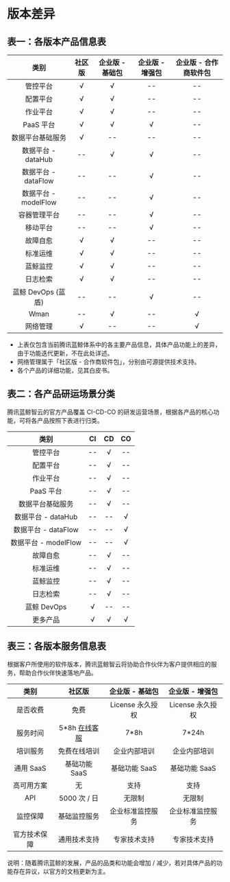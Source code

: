 # 版本差异
## 表一：各版本产品信息表

|       类别       | 社区版 | 企业版 - 基础包 | 企业版 - 增强包 | 企业版 - 合作商软件包 |
|:---------------:|:------:|:----------------:|:---------------:|:----------------:|
|        管控平台  |   √    |         √       |        --      |      --            |
|        配置平台  |   √    |         √       |        --      |        --          |
|        作业平台  |   √    |         √       |        --      |        --          |
|        PaaS 平台  |   √    |         √       |         √      |    --|
|   数据平台基础服务 |   √     |       --     |  --   |    --    |
|   数据平台 - dataHub|   --    |         √       |         √      |        --          |
| 数据平台 - dataFlow|   --   |        --       |         √      |        --         |
| 数据平台 - modelFlow|   --   |        --       |         √      |        --         |
|     容器管理平台 |   --   |        --       |         √      |        --         |
|      移动平台    |   --   |        --       |         √      |        --         |
|      故障自愈    |   √    |         √       |        --      |        --         |
|      标准运维    |   √    |         √       |        --      |        --         |
|      蓝鲸监控    |   √    |         √       |        --      |        --         |
|      日志检索    |   √    |         √       |        --      |        --         |
|      蓝鲸 DevOps (蓝盾)   |   --    |         --       |         √     |        --         |
|        Wman     |   --    |       √       |        --      |         √         |
|      网络管理    |   √    |        --       |        --      |         √         |


- 上表仅包含当前腾讯蓝鲸体系中的各主要产品信息，具体产品功能上的差异，由于功能迭代更新，不在此处详述。
- 网络管理属于「社区版 - 合作商软件包」，分别由可源提供技术支持。
- 各个产品的详细功能，见其白皮书。

## 表二：各产品研运场景分类

腾讯蓝鲸智云的官方产品覆盖 CI-CD-CO 的研发运营场景，根据各产品的核心功能，可将各产品按照下表进行归类。

|       类别       | CI  | CD  | CO  |
|:----------------:|:---:|:---:|:---:|
|     管控平台     | --  |  √  | --  |
|     配置平台     | --  |  √  | --  |
|     作业平台     | --  |  √  | --  |
|     PaaS 平台     | --  |  √  | --  |
| 数据平台基础服务  | --  |  √  | --  |
| 数据平台 - dataHub  | --  |  --  | √  |
| 数据平台 - dataFlow  | --  |  --  | √  |
| 数据平台 - modelFlow  | --  |  --  | √  |
|     故障自愈     | --  |  √  | --  |
|     标准运维     | --  |  √  | --  |
|     蓝鲸监控     | --  |  √  | --  |
|     日志检索     | --  |  √  | --  |
|     蓝鲸 DevOps    |  √  |  --   | --  |
|     更多产品    |  √  |  √  |   √ |

## 表三：各版本服务信息表

根据客户所使用的软件版本，腾讯蓝鲸智云将协助合作伙伴为客户提供相应的服务，帮助合作伙伴快速落地产品。

| 类别    | 社区版   |   企业版 - 基础包    | 企业版 - 增强包    |
|:-------------:|:-----:| :-----: | :-----: |
| 是否收费  | 免费        | License 永久授权   |  License 永久授权   |
| 服务时间  | 5*8h [在线客服](http://wpa.b.qq.com/cgi/wpa.php?ln=1&key=XzgwMDgwMjAwMV80NDMwOTZfODAwODAyMDAxXzJf) |   7*8h   | 7*24h   |
| 培训服务  | 免费在线培训    |   企业内部培训  | 企业内部培训  |
| 通用 SaaS |  基础功能 SaaS    |   基础功能 SaaS    | 基础功能 SaaS    |
| 高可用方案 |    无   |   支持  | 支持  |
| API   | 5000 次 / 日       | 无限制   | 无限制   |
| 监控保障  | 基础监控服务    |   企业标准监控服务  | 企业标准监控服务  |
| 官方技术保障  | 通用技术支持     |  专家技术支持     | 专家技术支持     |

说明：随着腾讯蓝鲸的发展，产品的品类和功能会增加 / 减少，若对具体产品的功能存在异议，以官方的文档更新为主。
